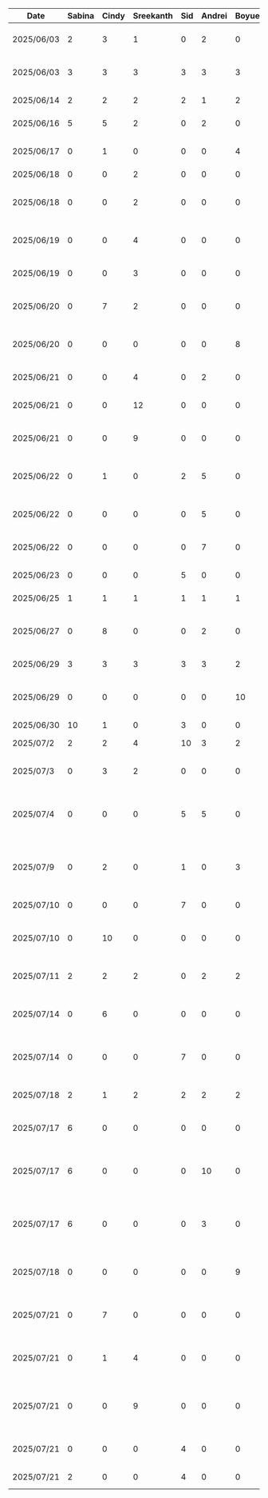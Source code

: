 | Date       | Sabina | Cindy | Sreekanth | Sid | Andrei | Boyue | Task                                                          |
|------------|--------|-------|-----------|-----|--------|-------|---------------------------------------------------------------|
| 2025/06/03 | 2      | 3     | 1         | 0   | 2      | 0     | Figma Wireframe Design                                        |
| 2025/06/03 | 3      | 3     | 3         | 3   | 3      | 3     | D1: Proposal Document and Presentation                        |
| 2025/06/14 | 2      | 2     | 2         | 2   | 1      | 2     | D2: Buddy Team Eval                                           |
| 2025/06/16 | 5      | 5     | 2         | 0   | 2      | 0     | Figma High Fidelity                                           |
| 2025/06/17 | 0      | 1     | 0         | 0   | 0      | 4     | Home and Pantry Base Layout                                   |
| 2025/06/18 | 0      | 0     | 2         | 0   | 0      | 0     | Login UI                                                      |
| 2025/06/18 | 0      | 0     | 2         | 0   | 0      | 0     | Login, Register and Home Screen Navigation                    |
| 2025/06/19 | 0      | 0     | 4         | 0   | 0      | 0     | Registration UI and Updated Login UI                          |
| 2025/06/19 | 0      | 0     | 3         | 0   | 0      | 0     | Validations for Login and Registration                        |
| 2025/06/20 | 0      | 7     | 2         | 0   | 0      | 0     | UI for Home, Search, Pantry, Notification                     |
| 2025/06/20 | 0      | 0     | 0         | 0   | 0      | 8     | Pantry Database Setup and Integration                         |
| 2025/06/21 | 0      | 0     | 4         | 0   | 2      | 0     | FireStore Setup                                               |
| 2025/06/21 | 0      | 0     | 12        | 0   | 0      | 0     | Login Backend and Functionality                               |
| 2025/06/21 | 0      | 0     | 9         | 0   | 0      | 0     | Register Backend and Functionality                            |
| 2025/06/22 | 0      | 1     | 0         | 2   | 5      | 0     | Camera and Food Recognition Setup                             |
| 2025/06/22 | 0      | 0     | 0         | 0   | 5      | 0     | Gemini API Setup and Integration                              |
| 2025/06/22 | 0      | 0     | 0         | 0   | 7      | 0     | AI Item classifier Functionality                              |
| 2025/06/23 | 0      | 0     | 0         | 5   | 0      | 0     | Camera Dialogue                                               |
| 2025/06/25 | 1      | 1     | 1         | 1   | 1      | 1     | D3: Prototype Demo                                            |
| 2025/06/27 | 0      | 8     | 0         | 0   | 2      | 0     | UI for Item, Recipe, EditItem and Filter                      |
| 2025/06/29 | 3      | 3     | 3         | 3   | 3      | 2     | D3: Prototype Document                                        |
| 2025/06/29 | 0      | 0     | 0         | 0   | 0      | 10    | Recipe Database and Search Functionality                      |
| 2025/06/30 | 10     | 1     | 0         | 3   | 0      | 0     | Settings UI                                                   |
| 2025/07/2  | 2      | 2     | 4         | 10  | 3      | 2     | Cleanup and Debugging                                         |
| 2025/07/3  | 0      | 3     | 2         | 0   | 0      | 0     | Login and Register UI Replacement                             |
| 2025/07/4  | 0      | 0     | 0         | 5   | 5      | 0     | Camera, Database and Pantry Debugging for Demo                |
| 2025/07/9  | 0      | 2     | 0         | 1   | 0      | 3     | Camera, Database and Pantry Debugging for Demo                |
| 2025/07/10 | 0      | 0     | 0         | 7   | 0      | 0     | Scrolling and Optimization                                    |
| 2025/07/10 | 0      | 10    | 0         | 0   | 0      | 0     | Item Database and Filter Setup and Integration                |
| 2025/07/11 | 2      | 2     | 2         | 0   | 2      | 2     | D4: Architecture Style Examples                               |
| 2025/07/14 | 0      | 6     | 0         | 0   | 0      | 0     | Partial Item Image DB Integration and Log setup               |
| 2025/07/14 | 0      | 0     | 0         | 7   | 0      | 0     | Search functionality, scrolling optimization                  |
| 2025/07/18 | 2      | 1     | 2         | 2   | 2      | 2     | D5: Design Pattern Examples                                   |
| 2025/07/17 | 6      | 0     | 0         | 0   | 0      | 0     | Update Username functionality                                 |
| 2025/07/17 | 6      | 0     | 0         | 0   | 10     | 0     | AI Recipe Generation Functionality for Pantry population      |
| 2025/07/17 | 6      | 0     | 0         | 0   | 3      | 0     | Human in the loop functionality for AI actions implementation |
| 2025/07/18 | 0      | 0     | 0         | 0   | 0      | 9     | Upload Initial Data and Images for Recipe                     |
| 2025/07/21 | 0      | 7     | 0         | 0   | 0      | 0     | Image Database and Minor Feature changes                      |
| 2025/07/21 | 0      | 1     | 4         | 0   | 0      | 0     | Forgot Password UI and Notification                           |
| 2025/07/21 | 0      | 0     | 9         | 0   | 0      | 0     | Forgot Password Backend and Email Notification                |
| 2025/07/21 | 0      | 0     | 0         | 4   | 0      | 0     | Search Loading Spinner                                        |
| 2025/07/21 | 2      | 0     | 0         | 4   | 0      | 0     | Update email functionality                                    |
